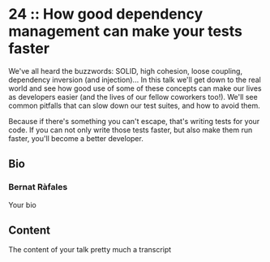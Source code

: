 # 24 :: How good dependency management can make your tests faster
We've all heard the buzzwords: SOLID, high cohesion, loose coupling, dependency inversion (and injection)... In this talk we'll get down to the real world and see how good use of some of these concepts can make our lives as developers easier (and the lives of our fellow coworkers too!). We'll see common pitfalls that can slow down our test suites, and how to avoid them.

Because if there's something you can't escape, that's writing tests for your code. If you can not only write those tests faster, but also make them run faster, you'll become a better developer.

## Bio
### Bernat Ràfales
Your bio

## Content
The content of your talk pretty much a transcript
